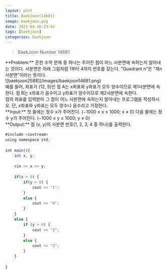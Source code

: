 ```yaml
---
layout: post
title: BaekJoon[14681]
image: baekjoon.png
date: 2021-04-26-23:42
tags: [baekjoon]
categories: baekjoon
---
```


<Blockquote>BaekJoon Number 14681</Blockquote>
**Problem:** 흔한 수학 문제 중 하나는 주어진 점이 어느 사분면에 속하는지 알아내는 것이다. 사분면은 아래 그림처럼 1부터 4까지 번호를 갖는다. "Quadrant n"은 "제n사분면"이라는 뜻이다.<br>
![baekjoon2588](/images/baekjoon14681.png)<br>
예를 들어, 좌표가 (12, 5)인 점 A는 x좌표와 y좌표가 모두 양수이므로 제1사분면에 속한다. 점 B는 x좌표가 음수이고 y좌표가 양수이므로 제2사분면에 속한다.<br>
점의 좌표를 입력받아 그 점이 어느 사분면에 속하는지 알아내는 프로그램을 작성하시오. 단, x좌표와 y좌표는 모두 양수나 음수라고 가정한다.<br>
**Input:** 첫 줄에는 정수 x가 주어진다. (−1000 ≤ x ≤ 1000; x ≠ 0) 다음 줄에는 정수 y가 주어진다. (−1000 ≤ y ≤ 1000; y ≠ 0)<br>
**Output:** 점 (x, y)의 사분면 번호(1, 2, 3, 4 중 하나)를 출력한다.

~~~javascript
#include <iostream>
using namespace std;

int main(){
	int x, y;

	cin >> x >> y;

	if(x > 0) {
		if(y > 0) {
			cout << "1";
		}
		else {
			cout << "4";
		}
	}
	else {
		if (y > 0) {
			cout << "2";
		}
		else {
			cout << "3";
		}
	}
	
}
~~~